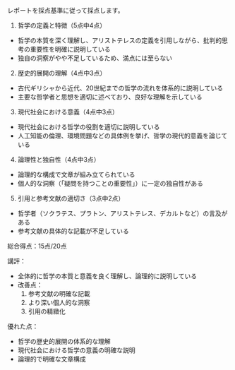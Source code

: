 レポートを採点基準に従って採点します。

1. 哲学の定義と特徴（5点中4点）
- 哲学の本質を深く理解し、アリストテレスの定義を引用しながら、批判的思考の重要性を明確に説明している
- 独自の洞察がやや不足しているため、満点には至らない

2. 歴史的展開の理解（4点中3点）
- 古代ギリシャから近代、20世紀までの哲学の流れを体系的に説明している
- 主要な哲学者と思想を適切に述べており、良好な理解を示している

3. 現代社会における意義（4点中3点）
- 現代社会における哲学の役割を適切に説明している
- 人工知能の倫理、環境問題などの具体例を挙げ、哲学の現代的意義を論じている

4. 論理性と独自性（4点中3点）
- 論理的な構成で文章が組み立てられている
- 個人的な洞察（「疑問を持つことの重要性」）に一定の独自性がある

5. 引用と参考文献の適切さ（3点中2点）
- 哲学者（ソクラテス、プラトン、アリストテレス、デカルトなど）の言及がある
- 参考文献の具体的な記載が不足している

総合得点：15点/20点

講評：
- 全体的に哲学の本質と意義を良く理解し、論理的に説明している
- 改善点：
  1. 参考文献の明確な記載
  2. より深い個人的な洞察
  3. 引用の精緻化

優れた点：
- 哲学の歴史的展開の体系的な理解
- 現代社会における哲学の意義の明確な説明
- 論理的で明確な文章構成
